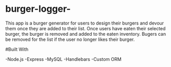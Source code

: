 # burger-logger-

This app is a burger generator for users to 
design their burgers and devour them once they are added to their list. Once users have eaten
their selected burger, the burger is removed
and added to the eaten inventory. Bugers can be
removed for the list if the user no longer likes
their burger.

#Built With

-Node.js
-Express
-MySQL
-Handlebars
-Custom ORM